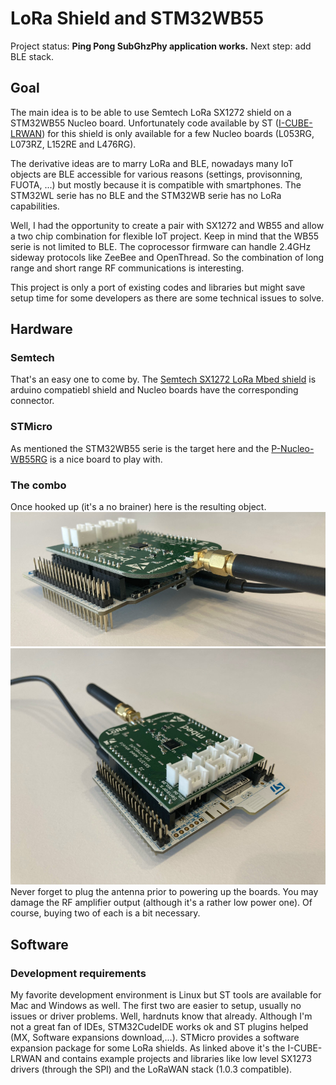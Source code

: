 # LoRa Shield and STM32WB55

Project status: **Ping Pong SubGhzPhy application works.**
Next step: add BLE stack.

## Goal
The main idea is to be able to use Semtech LoRa SX1272 shield on a STM32WB55 Nucleo board. Unfortunately code available by ST ([I-CUBE-LRWAN](https://www.st.com/en/embedded-software/i-cube-lrwan.html)) for this shield is only available for a few Nucleo boards (L053RG, L073RZ, L152RE and L476RG).

The derivative ideas are to marry LoRa and BLE, nowadays many IoT objects are BLE accessible for various reasons (settings, provisonning, FUOTA, ...) but mostly because it is compatible with smartphones. The STM32WL serie has no BLE and the STM32WB serie has no LoRa capabilities.

Well, I had the opportunity to create a pair with SX1272 and WB55 and allow a two chip combination for flexible IoT project. Keep in mind that the WB55 serie is not limited to BLE. The coprocessor firmware can handle 2.4GHz sideway protocols like ZeeBee and OpenThread. So the combination of long range and short range RF communications is interesting.

This project is only a port of existing codes and libraries but might save setup time for some developers as there are some technical issues to solve.

## Hardware
### Semtech
That's an easy one to come by. The [Semtech SX1272 LoRa Mbed shield](https://www.mouser.fr/new/semtech/semtech-sx1272-mbed-shield/) is arduino compatiebl shield and Nucleo boards have the corresponding connector.
### STMicro
As mentioned the STM32WB55 serie is the target here and the [P-Nucleo-WB55RG](https://www.st.com/en/evaluation-tools/p-nucleo-wb55.html)  is a nice board to play with.
### The combo
Once hooked up (it's a no brainer) here is the resulting object.
![](Docs/STM32WB55-SX1272-1.jpg) ![](Docs/STM32WB55-SX1272-2.jpg) 
Never forget to plug the antenna prior to powering up the boards. You may damage the RF amplifier output (although it's a rather low power one).
Of course, buying two of each is a bit necessary.

## Software
### Development requirements
My favorite development environment is Linux but ST tools are available for Mac and Windows as well. The first two are easier to setup, usually no issues or driver problems. Well, hardnuts know that already.
Although I'm not a great fan of IDEs, STM32CudeIDE works ok and ST plugins helped (MX, Software expansions download,...).
STMicro provides a software expansion package for some LoRa shields. As linked above it's the I-CUBE-LRWAN and contains example projects and libraries like low level SX1273 drivers (through the SPI) and the LoRaWAN stack (1.0.3 compatible).
